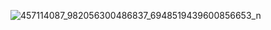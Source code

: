
![457114087_982056300486837_6948519439600856653_n](https://github.com/user-attachments/assets/f26d2c80-9fb7-4291-9539-de97a2b55495)

